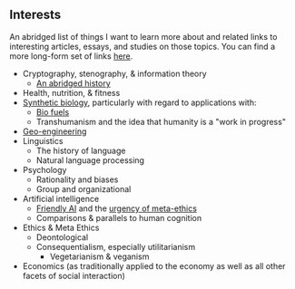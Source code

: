 ## Interests ##

An abridged list of things I want to learn more about and related links to interesting articles, essays, and studies on those topics. You can find a more long-form set of links [here](../pages/links).

- Cryptography, stenography, &amp; information theory
  - [An abridged history](http://people.csail.mit.edu/rivest/pubs/Riv12d.slides.pdf)
- Health, nutrition, &amp; fitness
- [Synthetic biology](http://www.synbioproject.org/topics/synbio101/definition/), particularly with regard to applications with:
  - [Bio fuels](http://faculty.mville.edu/ParikhS/courses/chm3049/articles/Defossiling%20Fuel%20-%20How%20Synthetic%20Biology%20Can%20Transform%20Biofuel%20Production.pdf)
  - Transhumanism and the idea that humanity is a "work in progress"
- [Geo-engineering](http://en.wikipedia.org/wiki/Geoengineering)
- Linguistics
  - The history of language
  - Natural language processing
- Psychology
  - Rationality and biases
  - Group and organizational
- Artificial intelligence
  - [Friendly AI](http://wiki.lesswrong.com/wiki/Friendly_artificial_intelligence) and the [urgency of meta-ethics](http://lesswrong.com/lw/43v/the_urgent_metaethics_of_friendly_artificial/)
  - Comparisons &amp; parallels to human cognition
- Ethics &amp; Meta Ethics
  - Deontological
  - Consequentialism, especially utilitarianism
    - Vegetarianism &amp; veganism
- Economics (as traditionally applied to the economy as well as all other facets of social interaction)

